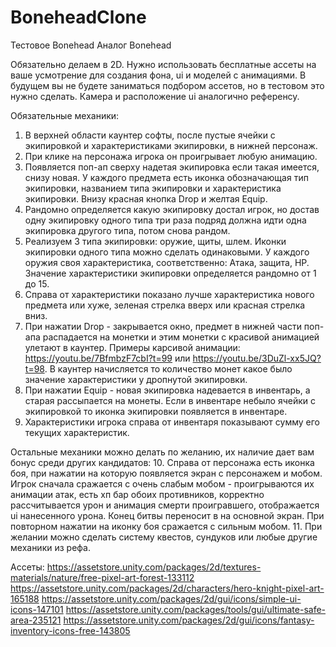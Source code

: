 # BoneheadClone

Тестовое Bonehead
Аналог Bonehead

Обязательно делаем в 2D. Нужно использовать бесплатные ассеты на ваше усмотрение для создания фона, ui и моделей с анимациями. В будущем вы не будете заниматься подбором ассетов, но в тестовом это нужно сделать.
Камера и расположение ui аналогично референсу.


Обязательные механики:
1. В верхней области каунтер софты, после пустые ячейки с экипировкой и характеристиками экипировки, в нижней персонаж.
2. При клике на персонажа игрока он проигрывает любую анимацию.
3. Появляется поп-ап сверху надетая экипировка если такая имеется, снизу новая. У каждого предмета есть иконка обозначающая тип экипировки, названием типа экипировки и характеристика экипировки.
Внизу красная кнопка Drop и желтая Equip.
4. Рандомно определяется какую экипировку достал игрок, но достав одну экипировку одного типа три раза подряд должна идти одна экипировка другого типа, потом снова рандом.
5. Реализуем 3 типа экипировки: оружие, щиты, шлем. Иконки экипировки одного типа можно сделать одинаковыми.
У каждого оружия своя характеристика, соответственно: Атака, защита, HP.
Значение характеристики экипировки определяется рандомно от 1 до 15.
6. Справа от характеристики показано лучше характеристика нового предмета или хуже, зеленая стрелка вверх или красная стрелка вниз.
7. При нажатии Drop - закрывается окно, предмет в нижней части поп-апа распадается на монетки и этим монетки с красивой анимацией улетают в каунтер. Примеры карсивой анимации: https://youtu.be/7BfmbzF7cbI?t=99 или  https://youtu.be/3DuZl-xx5JQ?t=98.
В каунтер начисляется то количество монет какое было значение характеристики у дропнутой экипировки.
8. При нажатии Equip - новая экипировка надевается в инвентарь, а старая рассыпается на монеты.
Если в инвентаре небыло ячейки с экипировкой то иконка экипировки появляется в инвентаре.
9. Характеристики игрока справа от инвентаря показывают сумму его текущих характеристик.

Остальные механики можно делать по желанию, их наличие дает вам бонус среди других кандидатов:
10. Справа от персонажа есть иконка боя, при нажатии на которую появляется экран с персонажем и мобом.
Игрок сначала сражается с очень слабым мобом - проигрываются их анимации атак, есть хп бар обоих противников, корректно рассчитывается урон и анимация смерти проигравшего, отображается ui нанесенного урона. Конец битвы переносит в на основной экран. При повторном нажатии на иконку боя  сражается с сильным мобом.
11. При желании можно сделать систему квестов, сундуков или любые другие механики из рефа.


Ассеты:
https://assetstore.unity.com/packages/2d/textures-materials/nature/free-pixel-art-forest-133112
https://assetstore.unity.com/packages/2d/characters/hero-knight-pixel-art-165188
https://assetstore.unity.com/packages/2d/gui/icons/simple-ui-icons-147101
https://assetstore.unity.com/packages/tools/gui/ultimate-safe-area-235121
https://assetstore.unity.com/packages/2d/gui/icons/fantasy-inventory-icons-free-143805
